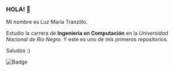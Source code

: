 ### HOLA! 👋

Mi nombre es Luz María Tranzillo.

Estudio la carrera de **Ingenieria en Computación** en la *Universidad Nacional de Rio Negro.* Y este es uno de mis primeros repositorios.

Saludos :)



![Badge](https://bit.ly/icom-badge)
